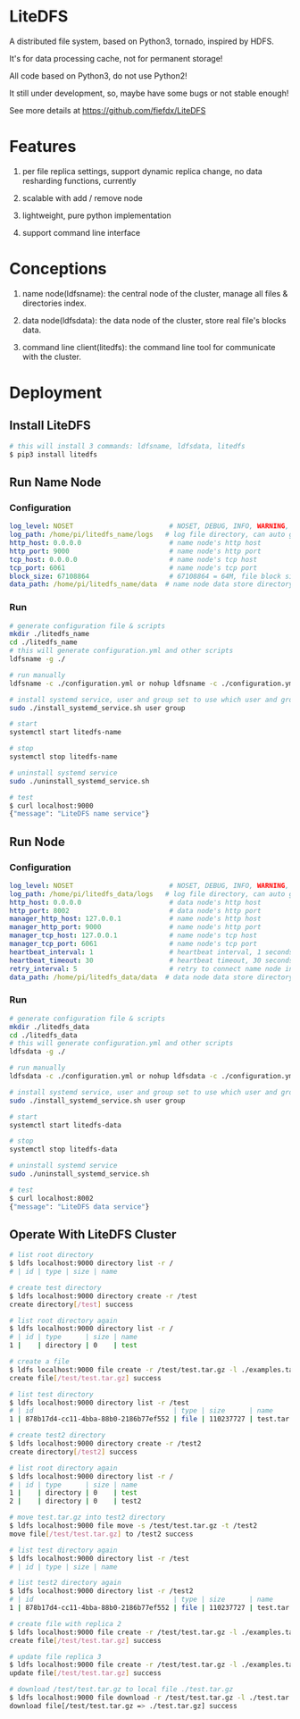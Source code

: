 # LiteDFS

A distributed file system, based on Python3, tornado, inspired by HDFS.

It's for data processing cache, not for permanent storage!

All code based on Python3, do not use Python2!

It still under development, so, maybe have some bugs or not stable enough!

See more details at https://github.com/fiefdx/LiteDFS

# Features

1. per file replica settings, support dynamic replica change, no data resharding functions, currently

2. scalable with add / remove node

3. lightweight, pure python implementation

4. support command line interface

# Conceptions

1. name node(ldfsname): the central node of the cluster, manage all files & directories index.

2. data node(ldfsdata): the data node of the cluster, store real file's blocks data.

3. command line client(litedfs): the command line tool for communicate with the cluster.

# Deployment

## Install LiteDFS
```bash
# this will install 3 commands: ldfsname, ldfsdata, litedfs
$ pip3 install litedfs
```

## Run Name Node

### Configuration
```yaml
log_level: NOSET                        # NOSET, DEBUG, INFO, WARNING, ERROR, CRITICAL
log_path: /home/pi/litedfs_name/logs   # log file directory, can auto generate by ldfsname
http_host: 0.0.0.0                      # name node's http host
http_port: 9000                         # name node's http port
tcp_host: 0.0.0.0                       # name node's tcp host
tcp_port: 6061                          # name node's tcp port
block_size: 67108864                    # 67108864 = 64M, file block size
data_path: /home/pi/litedfs_name/data  # name node data store directory, can auto generate by ldfsname
```

### Run
```bash
# generate configuration file & scripts
mkdir ./litedfs_name
cd ./litedfs_name
# this will generate configuration.yml and other scripts
ldfsname -g ./

# run manually
ldfsname -c ./configuration.yml or nohup ldfsname -c ./configuration.yml > /dev/null 2>&1 &

# install systemd service, user and group set to use which user and group to run ldfsname
sudo ./install_systemd_service.sh user group

# start
systemctl start litedfs-name

# stop
systemctl stop litedfs-name

# uninstall systemd service
sudo ./uninstall_systemd_service.sh

# test
$ curl localhost:9000
{"message": "LiteDFS name service"}
```

## Run Node

### Configuration
```yaml
log_level: NOSET                        # NOSET, DEBUG, INFO, WARNING, ERROR, CRITICAL
log_path: /home/pi/litedfs_data/logs   # log file directory, can auto generate by ldfsdata
http_host: 0.0.0.0                      # data node's http host
http_port: 8002                         # data node's http port
manager_http_host: 127.0.0.1            # name node's http host
manager_http_port: 9000                 # name node's http port
manager_tcp_host: 127.0.0.1             # name node's tcp host
manager_tcp_port: 6061                  # name node's tcp port
heartbeat_interval: 1                   # heartbeat interval, 1 seconds
heartbeat_timeout: 30                   # heartbeat timeout, 30 seconds
retry_interval: 5                       # retry to connect name node interval, when lost connection, 5 seconds
data_path: /home/pi/litedfs_data/data  # data node data store directory, can auto generate by ldfsdata
```

### Run
```bash
# generate configuration file & scripts
mkdir ./litedfs_data
cd ./litedfs_data
# this will generate configuration.yml and other scripts
ldfsdata -g ./

# run manually
ldfsdata -c ./configuration.yml or nohup ldfsdata -c ./configuration.yml > /dev/null 2>&1 &

# install systemd service, user and group set to use which user and group to run ldfsdata
sudo ./install_systemd_service.sh user group

# start
systemctl start litedfs-data

# stop
systemctl stop litedfs-data

# uninstall systemd service
sudo ./uninstall_systemd_service.sh

# test
$ curl localhost:8002
{"message": "LiteDFS data service"}
```

## Operate With LiteDFS Cluster
```bash
# list root directory
$ ldfs localhost:9000 directory list -r /
# | id | type | size | name

# create test directory
$ ldfs localhost:9000 directory create -r /test
create directory[/test] success

# list root directory again
$ ldfs localhost:9000 directory list -r /
# | id | type      | size | name
1 |    | directory | 0    | test

# create a file
$ ldfs localhost:9000 file create -r /test/test.tar.gz -l ./examples.tar.gz 
create file[/test/test.tar.gz] success

# list test directory
$ ldfs localhost:9000 directory list -r /test
# | id                                   | type | size      | name       
1 | 878b17d4-cc11-4bba-88b0-2186b77ef552 | file | 110237727 | test.tar.gz

# create test2 directory
$ ldfs localhost:9000 directory create -r /test2
create directory[/test2] success

# list root directory again
$ ldfs localhost:9000 directory list -r /
# | id | type      | size | name 
1 |    | directory | 0    | test 
2 |    | directory | 0    | test2

# move test.tar.gz into test2 directory
$ ldfs localhost:9000 file move -s /test/test.tar.gz -t /test2
move file[/test/test.tar.gz] to /test2 success

# list test directory again
$ ldfs localhost:9000 directory list -r /test
# | id | type | size | name

# list test2 directory again
$ ldfs localhost:9000 directory list -r /test2
# | id                                   | type | size      | name       
1 | 878b17d4-cc11-4bba-88b0-2186b77ef552 | file | 110237727 | test.tar.gz

# create file with replica 2
$ ldfs localhost:9000 file create -r /test/test.tar.gz -l ./examples.tar.gz -R 2
create file[/test/test.tar.gz] success

# update file replica 3
$ ldfs localhost:9000 file create -r /test/test.tar.gz -l ./examples.tar.gz -R 3
update file[/test/test.tar.gz] success

# download /test/test.tar.gz to local file ./test.tar.gz
$ ldfs localhost:9000 file download -r /test/test.tar.gz -l ./test.tar.gz
download file[/test/test.tar.gz => ./test.tar.gz] success
```
